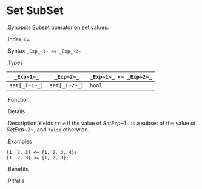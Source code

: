 # Set SubSet

.Synopsis
Subset operator on set values.

.Index
<=

.Syntax
`_Exp_~1~ <= _Exp_~2~`

.Types


| `_Exp~1~_`    |  `_Exp~2~_`    | `_Exp~1~_ <= _Exp~2~_`   |
| --- | --- | --- |
| `set[_T~1~_]` |  `set[_T~2~_]` | `bool`                 |


.Function

.Details

.Description
Yields `true` if the value of _SetExp_~1~ is a subset of the value of _SetExp_~2~, and `false` otherwise.

.Examples
```rascal-shell
{1, 2, 3} <= {1, 2, 3, 4};
{1, 2, 3} <= {1, 2, 3};
```

.Benefits

.Pitfalls

